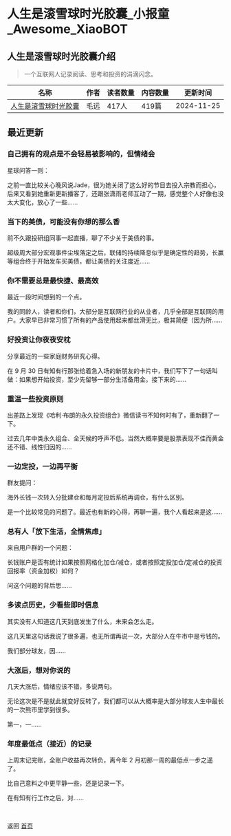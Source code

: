 # 人生是滚雪球时光胶囊_小报童_Awesome_XiaoBOT

## 人生是滚雪球时光胶囊介绍
> 一个互联网人记录阅读、思考和投资的涓滴闪念。  
  


|名称|作者|读者数量|内容数量|更新时间|
|---|---|---|---|---|
|[人生是滚雪球时光胶囊](https://xiaobot.net/p/maoyuan?refer=0b133df9-27dc-423b-8101-639049001c13)|毛远|417人|419篇|2024-11-25|

## 最近更新
### 自己拥有的观点是不会轻易被影响的，但情绪会

星球问答一则：

之前一直比较关心晚风说Jade，很为她关闭了这么好的节目去投入宗教而担心，后来又看到她重新更新播客了，还跟张潇雨老师互动了一期，感觉整个人好像也没太大变化，放心了一些......

### 当下的美债，可能没有你想的那么香

前不久跟投研组同事一起直播，聊了不少关于美债的事。

超级周大部分宏观事件尘埃落定之后，联储的持续降息似乎是确定性的趋势，长赢等组合终于开始发车买美债，都让美债的关注度近......

### 你不需要总是最快捷、最高效

最近一段时间想到的一个点。

我的同龄人，读者和你们，大部分是互联网行业的从业者，几乎全部是互联网的用户。大家早已非常习惯了所有的产品使用起来都丝滑无比，极其简便（因为所......

### 好投资让你夜夜安枕

分享最近的一些家庭财务研究心得。

在 9 月 30 日有知有行那张给着急入场的新朋友的卡片中，我们写下了一句话叫做：如果想开始投资，至少先留够一部分生活备用金。接下来的......

### 重温一些投资原则

出差路上发现《哈利·布朗的永久投资组合》微信读书不知何时有了，重新翻了一下。

过去几年中类永久组合、全天候的呼声不低。当然大概率要是股票表现不佳而黄金还不错、线性归因的......

### 一边定投，一边再平衡

群友提问：

海外长钱一次转入分批建仓和每月定投后系统再调仓，有什么区别。

是一个比较常见的问题了。最近也有新的心得，再聊一遍，我个人看起来是这......

### 总有人「放下生活，全情焦虑」

来自用户群的一个问题：

长钱账户是否有统计如果按照网格化加仓/减仓，或者按照定投加仓/定减仓的投资回报率（资金加权）如何？

问这个问题的背后思......

### 多读点历史，少看些即时信息

其实没有人知道这几天到底发生了什么，未来会怎么走。

这几天里这句话我说了很多遍，也无所谓再说一次，大部分人在牛市中是亏钱的。

我们部分球友，因......

### 大涨后，想对你说的

几天大涨后，情绪应该不错，多说两句。

无论这次是不是就此就变好反转了，我们都可以从大概率是大部分球友人生中最长的一次熊市里学到很多。

第一，一......

### 年度最低点（接近）的记录

上周末记完账，全账户收益再次转负，离今年 2 月初那一周的最低点一步之遥了。

比自己意料之中更平静一些，还是记录一下。

在有知有行工作之后，对......


<a href="https://github.com/Reno9527/awesome-xiaobot" style="color: white; text-decoration: none;">awesome-xiaobot</a>

返回 [首页](../README.md)
